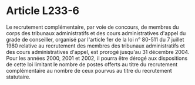 # Article L233-6

Le recrutement complémentaire, par voie de concours, de membres du corps des tribunaux administratifs et des cours administratives d'appel du grade de conseiller, organisé par l'article 1er de la loi n° 80-511 du 7 juillet 1980 relative au recrutement des membres des tribunaux administratifs et des cours administratives d'appel, est prorogé jusqu'au 31 décembre 2004. Pour les années 2000, 2001 et 2002, il pourra être dérogé aux dispositions de cette loi limitant le nombre de postes offerts au titre du recrutement complémentaire au nombre de ceux pourvus au titre du recrutement statutaire.
